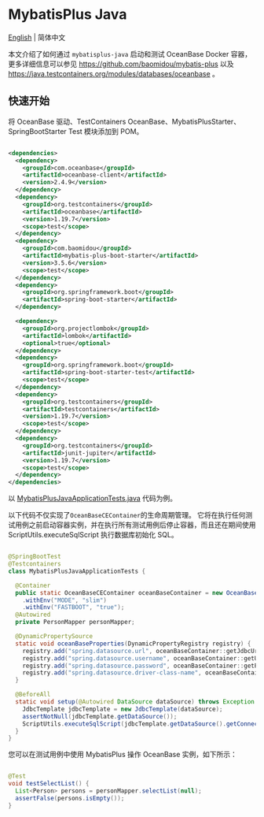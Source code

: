 # MybatisPlus Java

[English](README.md) | 简体中文

本文介绍了如何通过 `mybatisplus-java` 启动和测试 OceanBase Docker
容器，更多详细信息可以参见 https://github.com/baomidou/mybatis-plus
以及 https://java.testcontainers.org/modules/databases/oceanbase 。

## 快速开始

将 OceanBase 驱动、TestContainers OceanBase、MybatisPlusStarter、SpringBootStarter Test 模块添加到 POM。

```xml

<dependencies>
  <dependency>
    <groupId>com.oceanbase</groupId>
    <artifactId>oceanbase-client</artifactId>
    <version>2.4.9</version>
  </dependency>
  <dependency>
    <groupId>org.testcontainers</groupId>
    <artifactId>oceanbase</artifactId>
    <version>1.19.7</version>
    <scope>test</scope>
  </dependency>
  <dependency>
    <groupId>com.baomidou</groupId>
    <artifactId>mybatis-plus-boot-starter</artifactId>
    <version>3.5.6</version>
    <scope>test</scope>
  </dependency>
  <dependency>
    <groupId>org.springframework.boot</groupId>
    <artifactId>spring-boot-starter</artifactId>
  </dependency>

  <dependency>
    <groupId>org.projectlombok</groupId>
    <artifactId>lombok</artifactId>
    <optional>true</optional>
  </dependency>
  <dependency>
    <groupId>org.springframework.boot</groupId>
    <artifactId>spring-boot-starter-test</artifactId>
    <scope>test</scope>
  </dependency>
  <dependency>
    <groupId>org.testcontainers</groupId>
    <artifactId>testcontainers</artifactId>
    <version>1.19.7</version>
    <scope>test</scope>
  </dependency>
  <dependency>
    <groupId>org.testcontainers</groupId>
    <artifactId>junit-jupiter</artifactId>
    <version>1.19.7</version>
    <scope>test</scope>
  </dependency>
</dependencies>
```

以 [MybatisPlusJavaApplicationTests.java](src/test/java/com/oceanbase/samples/mybatisplus/MybatisPlusJavaApplicationTests.java)
代码为例。

以下代码不仅实现了`OceanBaseCEContainer`的生命周期管理。 它将在执行任何测试用例之前启动容器实例，并在执行所有测试用例后停止容器，而且还在期间使用
ScriptUtils.executeSqlScript 执行数据库初始化 SQL。

```java

@SpringBootTest
@Testcontainers
class MybatisPlusJavaApplicationTests {

  @Container
  public static OceanBaseCEContainer oceanBaseContainer = new OceanBaseCEContainer(DockerImageName.parse("oceanbase/oceanbase-ce:latest"))
    .withEnv("MODE", "slim")
    .withEnv("FASTBOOT", "true");
  @Autowired
  private PersonMapper personMapper;

  @DynamicPropertySource
  static void oceanBaseProperties(DynamicPropertyRegistry registry) {
    registry.add("spring.datasource.url", oceanBaseContainer::getJdbcUrl);
    registry.add("spring.datasource.username", oceanBaseContainer::getUsername);
    registry.add("spring.datasource.password", oceanBaseContainer::getPassword);
    registry.add("spring.datasource.driver-class-name", oceanBaseContainer::getDriverClassName);
  }

  @BeforeAll
  static void setup(@Autowired DataSource dataSource) throws Exception {
    JdbcTemplate jdbcTemplate = new JdbcTemplate(dataSource);
    assertNotNull(jdbcTemplate.getDataSource());
    ScriptUtils.executeSqlScript(jdbcTemplate.getDataSource().getConnection(), new ClassPathResource("init.sql"));
  }
}
```

您可以在测试用例中使用 MybatisPlus 操作 OceanBase 实例，如下所示：

```java

@Test
void testSelectList() {
  List<Person> persons = personMapper.selectList(null);
  assertFalse(persons.isEmpty());
}
```

